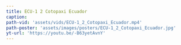 ```yaml
---
title: ECU-1 2 Cotopaxi Ecuador
caption:
path-vid: 'assets/vids/ECU-1_2_Cotopaxi_Ecuador.mp4'
path-poster: 'assets/images/posters/ECU-1_2_Cotopaxi_Ecuador.jpg'
yt-url: 'https://youtu.be/-B63yetAvnY'
---
```

